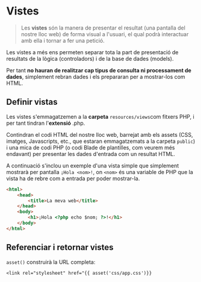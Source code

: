 # Vistes

> Les **vistes** són la manera de presentar el resultat (una pantalla del nostre lloc web) de forma visual a l'usuari, el qual podrà interactuar amb ella i tornar a fer una petició. 

Les vistes a més ens permeten separar tota la part de presentació de resultats de la lògica (controladors) i de la base de dades (models). 

Per tant **no hauran de realitzar cap tipus de consulta ni processament de dades**, simplement rebran dades i els prepararan per a mostrar-los com HTML.

## Definir vistas

Les vistes s'emmagatzemen a la **carpeta** `resources/views`com fitxers PHP, i per tant tindran l'**extensió** .php. 

Contindran el codi HTML del nostre lloc web, barrejat amb els assets (CSS, imatges, Javascripts, etc., que estaran emmagatzemats a la carpeta `public`) i una mica de codi PHP (o codi Blade de plantilles, com veurem més endavant) per presentar les dades d'entrada com un resultat HTML.

A continuació s'inclou un exemple d'una vista simple que simplement mostrarà per pantalla `¡Hola <nom>!`, on `<nom>` és una variable de PHP que la vista ha de rebre com a entrada per poder mostrar-la.

```html
<html>
    <head>
        <title>La meva web</title>
    </head>
    <body>
        <h1>¡Hola <?php echo $nom; ?>!</h1>
    </body>
</html>
```

## Referenciar i retornar vistes







`asset()` construirà la URL completa:

`<link rel="stylesheet" href="{{ asset('css/app.css')}}`
